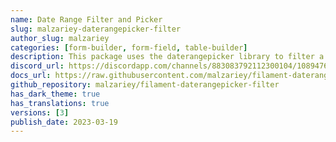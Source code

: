 ```yaml
---
name: Date Range Filter and Picker
slug: malzariey-daterangepicker-filter
author_slug: malzariey
categories: [form-builder, form-field, table-builder]
description: This package uses the daterangepicker library to filter a date within a range.
discord_url: https://discordapp.com/channels/883083792112300104/1089476648442802306
docs_url: https://raw.githubusercontent.com/malzariey/filament-daterangepicker-filter/main/README.md
github_repository: malzariey/filament-daterangepicker-filter
has_dark_theme: true
has_translations: true
versions: [3]
publish_date: 2023-03-19
---
```

